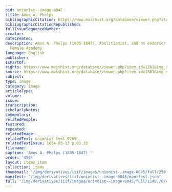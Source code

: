 ```yaml
---
pid: unionist--image-0045
title: Amos A. Phelps
bibliographicCitation: https://www.masshist.org/database/viewer.php?item_id=1361&img_step=1&mode=large#page1
bibliographicCitationRepublished: 
fullIssueSequenceNumber: 
creator: 
dateCreated: 
description: Amos A. Phelps (1805-1847), Abolitionist, and an endorser of the Canterbury
  Female Academy
language: English
publisher: 
IsPartOf: 
rights: https://www.masshist.org/database/viewer.php?item_id=1361&img_step=1&mode=large#page1
source: https://www.masshist.org/database/viewer.php?item_id=1361&img_step=1&mode=large#page1
subject: 
type: image
category: Image
articleType: 
volume: 
issue: 
transcription: 
scholarlyNotes: 
commentary: 
relatedPeople: 
featured: 
repeated: 
relatedImage: 
relatedText: unionist-text-0269
relatedTextIssue: 1834-03-13 p.03.33
filename: 
caption: 'Amos A. Phelps (1805-1847) '
order: '456'
layout: items_item
collection: items
thumbnail: "/img/derivatives/iiif/images/unionist--image-0045/full/250,/0/default.jpg"
manifest: "/img/derivatives/iiif/unionist--image-0045/manifest.json"
full: "/img/derivatives/iiif/images/unionist--image-0045/full/1140,/0/default.jpg"
---
```

